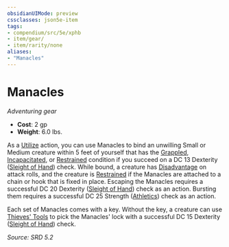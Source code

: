 ```yaml
---
obsidianUIMode: preview
cssclasses: json5e-item
tags:
- compendium/src/5e/xphb
- item/gear/
- item/rarity/none
aliases: 
- "Manacles"
---
```

# Manacles
*Adventuring gear*  

- **Cost**: 2 gp
- **Weight**: 6.0 lbs.

As a [Utilize](rules/actions.md#Utilize) action, you can use Manacles to bind an unwilling Small or Medium creature within 5 feet of yourself that has the [Grappled](rules/conditions.md#Grappled), [Incapacitated](rules/conditions.md#Incapacitated), or [Restrained](rules/conditions.md#Restrained) condition if you succeed on a DC 13 Dexterity ([Sleight of Hand](rules/skills.md#Sleight%20of%20Hand)) check. While bound, a creature has [Disadvantage](rules/variant-rules/disadvantage-xphb.md) on attack rolls, and the creature is [Restrained](rules/conditions.md#Restrained) if the Manacles are attached to a chain or hook that is fixed in place. Escaping the Manacles requires a successful DC 20 Dexterity ([Sleight of Hand](rules/skills.md#Sleight%20of%20Hand)) check as an action. Bursting them requires a successful DC 25 Strength ([Athletics](rules/skills.md#Athletics)) check as an action.

Each set of Manacles comes with a key. Without the key, a creature can use [Thieves' Tools](compendium/items/thieves-tools-xphb.md) to pick the Manacles' lock with a successful DC 15 Dexterity ([Sleight of Hand](rules/skills.md#Sleight%20of%20Hand)) check.

*Source: SRD 5.2*